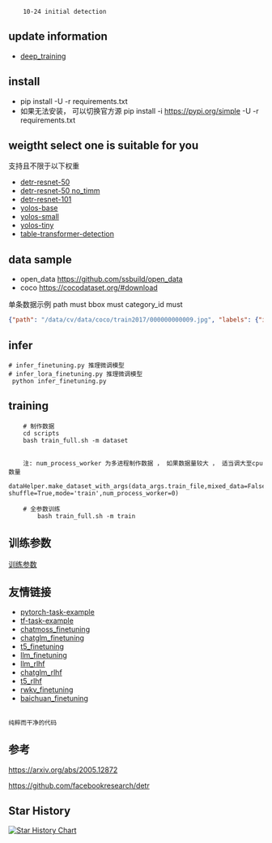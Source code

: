 ```text
    10-24 initial detection
```

## update information
   - [deep_training](https://github.com/ssbuild/deep_training)

## install
  - pip install -U -r requirements.txt
  - 如果无法安装， 可以切换官方源 pip install -i https://pypi.org/simple -U -r requirements.txt



## weigtht select one is suitable for you
支持且不限于以下权重    
- [detr-resnet-50](https://huggingface.co/facebook/detr-resnet-50)
- [detr-resnet-50 no_timm](https://huggingface.co/facebook/detr-resnet-50/tree/no_timm)
- [detr-resnet-101](https://huggingface.co/facebook/detr-resnet-101)
- [yolos-base](https://huggingface.co/hustvl/yolos-base)
- [yolos-small](https://huggingface.co/hustvl/yolos-small)
- [yolos-tiny](https://huggingface.co/hustvl/yolos-tiny)
- [table-transformer-detection](https://huggingface.co/microsoft/table-transformer-detection)


## data sample
- open_data https://github.com/ssbuild/open_data
- coco https://cocodataset.org/#download
   
单条数据示例
path must
bbox must
category_id must
```json
{"path": "/data/cv/data/coco/train2017/000000000009.jpg", "labels": {"image_id": 9, "annotations": [{"segmentation": [[500.49, 473.53, 599.73, 419.6, 612.67, 375.37, 608.36, 354.88, 528.54, 269.66, 457.35, 201.71, 420.67, 187.69, 389.39, 192.0, 19.42, 360.27, 1.08, 389.39, 2.16, 427.15, 20.49, 473.53]], "area": 120057.13925, "iscrowd": 0, "image_id": 9, "bbox": [1.08, 187.69, 611.59, 285.84], "category_id": 51, "id": 1038967}, {"segmentation": [[357.03, 69.03, 311.73, 15.1, 550.11, 4.31, 631.01, 62.56, 629.93, 88.45, 595.42, 185.53, 513.44, 230.83, 488.63, 232.99, 437.93, 190.92, 429.3, 189.84, 434.7, 148.85, 410.97, 121.89, 359.19, 74.43, 358.11, 65.8]], "area": 44434.751099999994, "iscrowd": 0, "image_id": 9, "bbox": [311.73, 4.31, 319.28, 228.68], "category_id": 51, "id": 1039564}, {"segmentation": [[249.6, 348.99, 267.67, 311.72, 291.39, 294.78, 304.94, 294.78, 326.4, 283.48, 345.6, 273.32, 368.19, 269.93, 385.13, 268.8, 388.52, 257.51, 393.04, 250.73, 407.72, 240.56, 425.79, 230.4, 441.6, 229.27, 447.25, 237.18, 447.25, 256.38, 456.28, 254.12, 475.48, 263.15, 486.78, 271.06, 495.81, 264.28, 498.07, 257.51, 500.33, 255.25, 507.11, 259.76, 513.88, 266.54, 513.88, 273.32, 513.88, 276.71, 526.31, 276.71, 526.31, 286.87, 519.53, 291.39, 519.53, 297.04, 524.05, 306.07, 525.18, 315.11, 529.69, 329.79, 529.69, 337.69, 530.82, 348.99, 536.47, 339.95, 545.51, 350.12, 555.67, 360.28, 557.93, 380.61, 561.32, 394.16, 565.84, 413.36, 522.92, 441.6, 469.84, 468.71, 455.15, 474.35, 307.2, 474.35, 316.24, 464.19, 330.92, 438.21, 325.27, 399.81, 310.59, 378.35, 301.55, 371.58, 252.99, 350.12]], "area": 49577.94434999999, "iscrowd": 0, "image_id": 9, "bbox": [249.6, 229.27, 316.24, 245.08], "category_id": 56, "id": 1058555}, {"segmentation": [[434.48, 152.33, 433.51, 184.93, 425.44, 189.45, 376.7, 195.58, 266.94, 248.53, 179.78, 290.17, 51.62, 346.66, 16.43, 366.68, 1.9, 388.63, 0.0, 377.33, 0.0, 357.64, 0.0, 294.04, 22.56, 294.37, 56.14, 300.82, 83.58, 300.82, 109.08, 289.2, 175.26, 263.38, 216.9, 243.36, 326.34, 197.52, 387.03, 172.34, 381.54, 162.33, 380.89, 147.16, 380.89, 140.06, 370.89, 102.29, 330.86, 61.94, 318.91, 48.38, 298.57, 47.41, 287.28, 37.73, 259.51, 33.85, 240.14, 32.56, 240.14, 28.36, 247.57, 24.17, 271.46, 15.13, 282.11, 13.51, 296.96, 18.68, 336.34, 55.48, 391.55, 106.81, 432.87, 147.16], [62.46, 97.21, 130.25, 69.77, 161.25, 59.12, 183.52, 52.02, 180.94, 59.12, 170.93, 78.17, 170.28, 90.76, 157.05, 95.92, 130.25, 120.78, 119.92, 129.49, 102.17, 115.29, 64.72, 119.81, 0.0, 137.89, 0.0, 120.13, 0.0, 117.87]], "area": 24292.781700000007, "iscrowd": 0, "image_id": 9, "bbox": [0.0, 13.51, 434.48, 375.12], "category_id": 51, "id": 1534147}, {"segmentation": [[376.2, 61.55, 391.86, 46.35, 424.57, 40.36, 441.62, 43.59, 448.07, 50.04, 451.75, 63.86, 448.07, 68.93, 439.31, 70.31, 425.49, 73.53, 412.59, 75.38, 402.92, 84.13, 387.71, 86.89, 380.8, 70.77]], "area": 2239.2924, "iscrowd": 0, "image_id": 9, "bbox": [376.2, 40.36, 75.55, 46.53], "category_id": 55, "id": 1913551}, {"segmentation": [[473.92, 85.64, 469.58, 83.47, 465.78, 78.04, 466.87, 72.08, 472.84, 59.59, 478.26, 47.11, 496.71, 38.97, 514.62, 40.6, 521.13, 49.28, 523.85, 55.25, 520.05, 63.94, 501.06, 72.62, 482.6, 82.93]], "area": 1658.8913000000007, "iscrowd": 0, "image_id": 9, "bbox": [465.78, 38.97, 58.07, 46.67], "category_id": 55, "id": 1913746}, {"segmentation": [[385.7, 85.85, 407.12, 80.58, 419.31, 79.26, 426.56, 77.94, 435.45, 74.65, 442.7, 73.66, 449.95, 73.99, 456.87, 77.94, 463.46, 83.87, 467.74, 92.77, 469.39, 104.63, 469.72, 117.15, 469.39, 135.27, 468.73, 141.86, 466.09, 144.17, 449.29, 141.53, 437.1, 136.92, 430.18, 129.67]], "area": 3609.3030499999995, "iscrowd": 0, "image_id": 9, "bbox": [385.7, 73.66, 84.02, 70.51], "category_id": 55, "id": 1913856}, {"segmentation": [[458.81, 24.94, 437.61, 4.99, 391.48, 2.49, 364.05, 56.1, 377.77, 73.56, 377.77, 56.1, 392.73, 41.14, 403.95, 41.14, 420.16, 39.9, 435.12, 42.39, 442.6, 46.13, 455.06, 31.17]], "area": 2975.276, "iscrowd": 0, "image_id": 9, "bbox": [364.05, 2.49, 94.76, 71.07], "category_id": 55, "id": 1914001}]}}
```



## infer
    # infer_finetuning.py 推理微调模型
    # infer_lora_finetuning.py 推理微调模型
     python infer_finetuning.py



## training
```text
    # 制作数据
    cd scripts
    bash train_full.sh -m dataset 

    
    注: num_process_worker 为多进程制作数据 ， 如果数据量较大 ， 适当调大至cpu数量
    dataHelper.make_dataset_with_args(data_args.train_file,mixed_data=False, shuffle=True,mode='train',num_process_worker=0)
    
    # 全参数训练 
        bash train_full.sh -m train

```
   

## 训练参数
[训练参数](args.MD)

## 友情链接

- [pytorch-task-example](https://github.com/ssbuild/pytorch-task-example)
- [tf-task-example](https://github.com/ssbuild/tf-task-example)
- [chatmoss_finetuning](https://github.com/ssbuild/chatmoss_finetuning)
- [chatglm_finetuning](https://github.com/ssbuild/chatglm_finetuning)
- [t5_finetuning](https://github.com/ssbuild/t5_finetuning)
- [llm_finetuning](https://github.com/ssbuild/llm_finetuning)
- [llm_rlhf](https://github.com/ssbuild/llm_rlhf)
- [chatglm_rlhf](https://github.com/ssbuild/chatglm_rlhf)
- [t5_rlhf](https://github.com/ssbuild/t5_rlhf)
- [rwkv_finetuning](https://github.com/ssbuild/rwkv_finetuning)
- [baichuan_finetuning](https://github.com/ssbuild/baichuan_finetuning)

## 
    纯粹而干净的代码


## 参考

https://arxiv.org/abs/2005.12872

https://github.com/facebookresearch/detr

## Star History

[![Star History Chart](https://api.star-history.com/svg?repos=ssbuild/detection_finetuning&type=Date)](https://star-history.com/#ssbuild/detection_finetuning&Date)